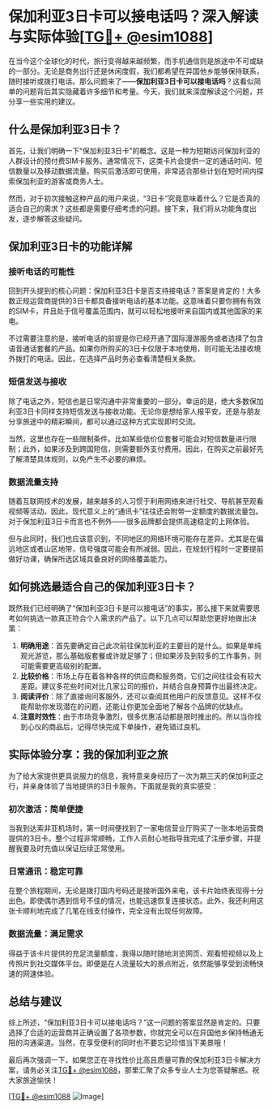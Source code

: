 # 保加利亚3日卡可以接电话吗？深入解读与实际体验[[TG💪+ @esim1088](https://t.me/s/esim1088)]

在当今这个全球化的时代，旅行变得越来越频繁，而手机通信则是旅途中不可或缺的一部分。无论是商务出行还是休闲度假，我们都希望在异国他乡能够保持联系，随时接听或拨打电话。那么问题来了——**保加利亚3日卡可以接电话吗**？这看似简单的问题背后其实隐藏着许多细节和考量。今天，我们就来深度解读这个问题，并分享一些实用的建议。

## 什么是保加利亚3日卡？

首先，让我们明确一下“保加利亚3日卡”的概念。这是一种为短期访问保加利亚的人群设计的预付费SIM卡服务。通常情况下，这类卡片会提供一定的通话时间、短信数量以及移动数据流量。购买后激活即可使用，非常适合那些计划在短时间内探索保加利亚的游客或商务人士。

然而，对于初次接触这种产品的用户来说，“3日卡”究竟意味着什么？它是否真的适合自己的需求？这些都是需要仔细考虑的问题。接下来，我们将从功能角度出发，逐步解答这些疑问。

## 保加利亚3日卡的功能详解

### 接听电话的可能性

回到开头提到的核心问题：保加利亚3日卡是否支持接电话？答案是肯定的！大多数正规运营商提供的3日卡都具备接听电话的基本功能。这意味着只要你拥有有效的SIM卡，并且处于信号覆盖范围内，就可以轻松地接听来自国内或其他国家的来电。

不过需要注意的是，接听电话的前提是你已经开通了国际漫游服务或者选择了包含语音通话套餐的产品。如果你所购买的3日卡仅限于本地使用，则可能无法接收境外拨打的电话。因此，在选择产品时务必查看清楚相关条款。

### 短信发送与接收

除了电话之外，短信也是日常沟通中非常重要的一部分。幸运的是，绝大多数保加利亚3日卡同样支持短信发送与接收功能。无论你是想给家人报平安，还是与朋友分享旅途中的精彩瞬间，都可以通过这种方式实现即时交流。

当然，这里也存在一些限制条件。比如某些低价位套餐可能会对短信数量进行限制；此外，如果涉及到跨国短信，则需要额外支付费用。因此，在购买之前最好先了解清楚具体规则，以免产生不必要的麻烦。

### 数据流量支持

随着互联网技术的发展，越来越多的人习惯于利用网络来进行社交、导航甚至观看视频等活动。因此，现代意义上的“通讯卡”往往还会附带一定额度的数据流量包。对于保加利亚3日卡而言也不例外——很多品牌都会提供高速稳定的上网体验。

但与此同时，我们也应该意识到，不同地区的网络环境可能存在差异。尤其是在偏远地区或者山区地带，信号强度可能会有所减弱。因此，在规划行程时一定要提前做好功课，确保所选区域具备良好的网络覆盖能力。

## 如何挑选最适合自己的保加利亚3日卡？

既然我们已经明确了“保加利亚3日卡是可以接电话”的事实，那么接下来就需要思考如何挑选一款真正符合个人需求的产品了。以下几点可以帮助您更好地做出决策：

1. **明确用途**：首先要确定自己此次前往保加利亚的主要目的是什么。如果是单纯观光游览，那么基础版套餐或许就足够了；但如果涉及到较多的工作事务，则可能需要更高级别的配置。
2. **比较价格**：市场上存在着各种各样的供应商和服务商，它们之间往往会有较大差距。建议多花些时间对比几家公司的报价，并结合自身预算作出最终决定。
3. **阅读评价**：除了直接询问客服外，还可以查阅其他用户的反馈意见。这样不仅能帮助你发现潜在的问题，还能让你更加全面地了解各个品牌的优缺点。
4. **注意时效性**：由于市场竞争激烈，很多优惠活动都是限时推出的。所以当你找到心仪的商品后，记得尽快完成下单操作，避免错过良机。

## 实际体验分享：我的保加利亚之旅

为了给大家提供更具说服力的信息，我特意亲身经历了一次为期三天的保加利亚之行，并亲身体验了当地提供的3日卡服务。下面就是我的真实感受：

### 初次激活：简单便捷

当我到达索非亚机场时，第一时间便找到了一家电信营业厅购买了一张本地运营商提供的3日卡。整个过程非常顺畅，工作人员耐心地指导我完成了注册步骤，并提醒我要及时充值以保证后续正常使用。

### 日常通讯：稳定可靠

在整个旅程期间，无论是拨打国内号码还是接听国外来电，该卡片始终表现得十分出色。即使偶尔遇到信号不佳的情况，也能迅速恢复连接状态。此外，我还利用这张卡顺利地完成了几笔在线支付操作，完全没有出现任何故障。

### 数据流量：满足需求

得益于该卡片提供的充足流量额度，我得以随时随地浏览网页、观看短视频以及上传照片到社交媒体平台。即便是在人流量较大的景点附近，依然能够享受到流畅快速的网速体验。

## 总结与建议

综上所述，“保加利亚3日卡可以接电话吗？”这一问题的答案显然是肯定的。只要选择了合适的运营商并正确设置了各项参数，你就完全可以在异国他乡保持畅通无阻的沟通渠道。当然，在享受便利的同时也不要忘记珍惜当下美景哦！

最后再次强调一下，如果您正在寻找性价比高且质量可靠的保加利亚3日卡解决方案，请务必关注[TG💪+ @esim1088](https://t.me/s/esim1088)，那里汇聚了众多专业人士为您答疑解惑。祝大家旅途愉快！

[[TG💪+ @esim1088](https://t.me/s/esim1088) ![Image](https://i.postimg.cc/4NQfJmqS/Snipaste-2025-05-13-00-14-12.png)]